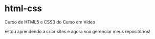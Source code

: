 # html-css
Curso de HTML5 e CSS3 do Curso em Vídeo

Estou aprendendo a criar sites e agora  vou gerenciar meus repositórios!

